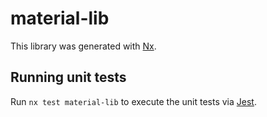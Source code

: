 # material-lib

This library was generated with [Nx](https://nx.dev).

## Running unit tests

Run `nx test material-lib` to execute the unit tests via [Jest](https://jestjs.io).

